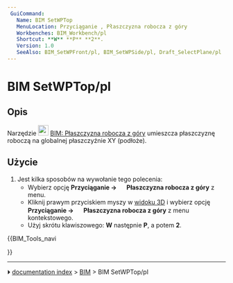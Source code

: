 ```yaml
---
 GuiCommand:
   Name: BIM SetWPTop
   MenuLocation: Przyciąganie , Płaszczyzna robocza z góry
   Workbenches: BIM_Workbench/pl
   Shortcut: **W** **P** **2**.
   Version: 1.0
   SeeAlso: BIM_SetWPFront/pl, BIM_SetWPSide/pl, Draft_SelectPlane/pl
---
```


# BIM SetWPTop/pl



## Opis

Narzędzie <img alt="" src=images/BIM_SetWPTop.svg  style="width:24px;"> [BIM: Płaszczyzna robocza z góry](BIM_SetWPTop/pl.md) umieszcza płaszczyznę roboczą na globalnej płaszczyźnie XY (podłoże).



## Użycie

1.  Jest kilka sposobów na wywołanie tego polecenia:
    -   Wybierz opcję **Przyciąganie → <img src="images/BIM_SetWPTop.svg" width=16px> Płaszczyzna robocza z góry** z menu.
    -   Kliknij prawym przyciskiem myszy w [widoku 3D](3D_view/pl.md) i wybierz opcję **Przyciąganie → <img src="images/BIM_SetWPTop.svg" width=16px> Płaszczyzna robocza z góry** z menu kontekstowego.
    -   Użyj skrótu klawiszowego: **W** następnie **P**, a potem **2**.





{{BIM_Tools_navi

}}



---
⏵ [documentation index](../README.md) > [BIM](BIM_Workbench.md) > BIM SetWPTop/pl
